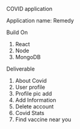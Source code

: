 COVID application

Application name: Remedy

Build On
1. React
2. Node
3. MongoDB

Deliverable
1. About Covid
2. User profile
  1. Profile pic add
  2. Add Information
  3. Delete account
3. Covid Stats
4. Find vaccine near you



